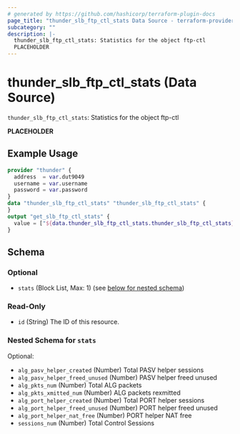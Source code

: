 ```yaml
---
# generated by https://github.com/hashicorp/terraform-plugin-docs
page_title: "thunder_slb_ftp_ctl_stats Data Source - terraform-provider-thunder"
subcategory: ""
description: |-
  thunder_slb_ftp_ctl_stats: Statistics for the object ftp-ctl
  PLACEHOLDER
---
```


# thunder_slb_ftp_ctl_stats (Data Source)

`thunder_slb_ftp_ctl_stats`: Statistics for the object ftp-ctl

__PLACEHOLDER__

## Example Usage

```terraform
provider "thunder" {
  address  = var.dut9049
  username = var.username
  password = var.password
}
data "thunder_slb_ftp_ctl_stats" "thunder_slb_ftp_ctl_stats" {
}
output "get_slb_ftp_ctl_stats" {
  value = ["${data.thunder_slb_ftp_ctl_stats.thunder_slb_ftp_ctl_stats}"]
}
```

<!-- schema generated by tfplugindocs -->
## Schema

### Optional

- `stats` (Block List, Max: 1) (see [below for nested schema](#nestedblock--stats))

### Read-Only

- `id` (String) The ID of this resource.

<a id="nestedblock--stats"></a>
### Nested Schema for `stats`

Optional:

- `alg_pasv_helper_created` (Number) Total PASV helper sessions
- `alg_pasv_helper_freed_unused` (Number) PASV helper freed unused
- `alg_pkts_num` (Number) Total ALG packets
- `alg_pkts_xmitted_num` (Number) ALG packets rexmitted
- `alg_port_helper_created` (Number) Total PORT helper sessions
- `alg_port_helper_freed_unused` (Number) PORT helper freed unused
- `alg_port_helper_nat_free` (Number) PORT helper NAT free
- `sessions_num` (Number) Total Control Sessions


